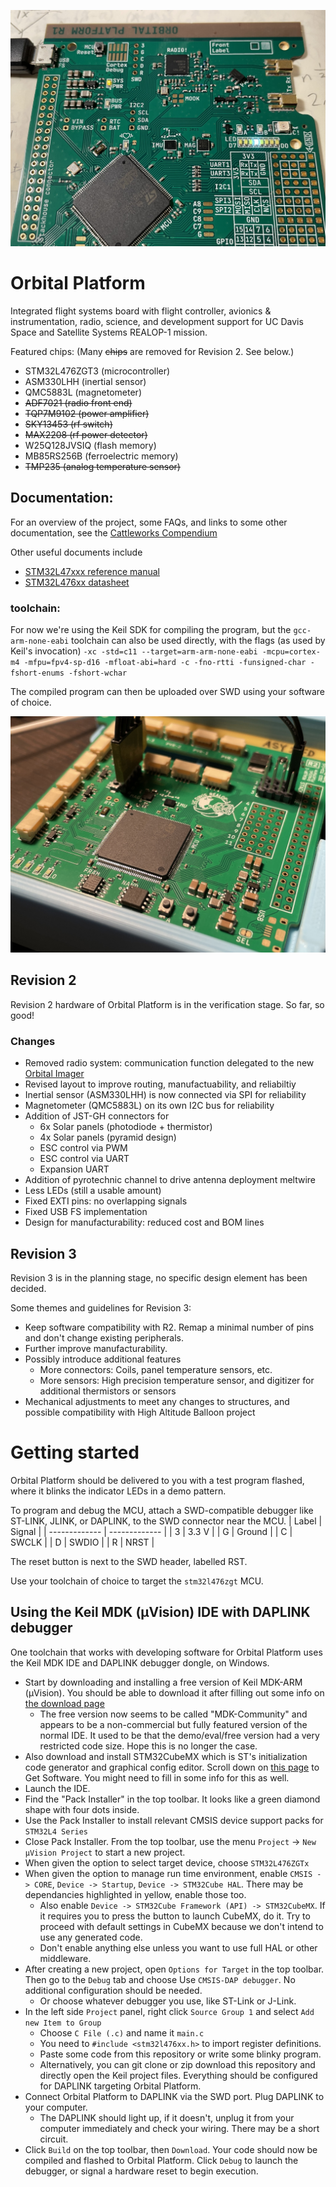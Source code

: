 ![](pictures/r1-1.jpg)

# Orbital Platform

Integrated flight systems board with flight controller, avionics & instrumentation, radio, science, and development support for UC Davis Space and Satellite Systems REALOP-1 mission.

Featured chips: (Many ~~chips~~ are removed for Revision 2. See below.)
 - STM32L476ZGT3 (microcontroller)
 - ASM330LHH (inertial sensor)
 - QMC5883L (magnetometer)
 - ~~ADF7021 (radio front end)~~ 
 - ~~TQP7M9102 (power amplifier)~~ 
 - ~~SKY13453 (rf switch)~~
 - ~~MAX2208 (rf power detector)~~ 
 - W25Q128JVSIQ (flash memory) 
 - MB85RS256B (ferroelectric memory)
 - ~~TMP235 (analog temperature sensor)~~ 

## Documentation:

For an overview of the project, some FAQs, and links to some other documentation, see the [Cattleworks Compendium](https://docs.google.com/document/d/1Hi_DiSkjC-WS4wI39fk3itqsipQI5O-aAOiK9zkmOj8/edit#)

Other useful documents include
- [STM32L47xxx reference manual](https://www.st.com/resource/en/reference_manual/rm0351-stm32l47xxx-stm32l48xxx-stm32l49xxx-and-stm32l4axxx-advanced-armbased-32bit-mcus-stmicroelectronics.pdf)
- [STM32L476xx datasheet](https://www.st.com/resource/en/datasheet/stm32l476zg.pdf)

### toolchain:

For now we're using the Keil SDK for compiling the program, but the `gcc-arm-none-eabi` toolchain can also be used directly, with the flags (as used by Keil's invocation) `-xc -std=c11 --target=arm-arm-none-eabi -mcpu=cortex-m4 -mfpu=fpv4-sp-d16 -mfloat-abi=hard -c
-fno-rtti -funsigned-char -fshort-enums -fshort-wchar`

The compiled program can then be uploaded over SWD using your software of choice.

![](pictures/r2-1.jpg)

## Revision 2

Revision 2 hardware of Orbital Platform is in the verification stage. So far, so good!

### Changes 
- Removed radio system: communication function delegated to the new [Orbital Imager](https://github.com/REALOP-ELEC/Orbital_Imager_LRes) 
- Revised layout to improve routing, manufactuability, and reliabiltiy
- Inertial sensor (ASM330LHH) is now connected via SPI for reliability
- Magnetometer (QMC5883L) on its own I2C bus for reliability
- Addition of JST-GH connectors for
  - 6x Solar panels (photodiode + thermistor)
  - 4x Solar panels (pyramid design) 
  - ESC control via PWM
  - ESC control via UART
  - Expansion UART
- Addition of pyrotechnic channel to drive antenna deployment meltwire
- Less LEDs (still a usable amount)
- Fixed EXTI pins: no overlapping signals
- Fixed USB FS implementation 
- Design for manufacturability: reduced cost and BOM lines

## Revision 3

Revision 3 is in the planning stage, no specific design element has been decided. 

Some themes and guidelines for Revision 3:
- Keep software compatibility with R2. Remap a minimal number of pins and don't change existing peripherals.
- Further improve manufacturability.
- Possibly introduce additional features
  - More connectors: Coils, panel temperature sensors, etc.
  - More sensors: High precision temperature sensor, and digitizer for additional thermistors or sensors
- Mechanical adjustments to meet any changes to structures, and possible compatibility with High Altitude Balloon project

# Getting started

Orbital Platform should be delivered to you with a test program flashed, where it blinks the indicator LEDs in a demo pattern. 

To program and debug the MCU, attach a SWD-compatible debugger like ST-LINK, JLINK, or DAPLINK, to the SWD connector near the MCU. 
| Label | Signal |
| ------------- | ------------- |
| 3 | 3.3 V  |
| G | Ground |
| C | SWCLK  |
| D | SWDIO  |
| R | NRST   |

The reset button is next to the SWD header, labelled RST. 

Use your toolchain of choice to target the `stm32l476zgt` MCU. 

## Using the Keil MDK (μVision) IDE with DAPLINK debugger

One toolchain that works with developing software for Orbital Platform uses the Keil MDK IDE and DAPLINK debugger dongle, on Windows. 
- Start by downloading and installing a free version of Keil MDK-ARM (μVision). You should be able to download it after filling out some info on [the download page](https://www.keil.com/demo/eval/arm.htm)
  - The free version now seems to be called "MDK-Community" and appears to be a non-commercial but fully featured version of the normal IDE. It used to be that the demo/eval/free version had a very restricted code size. Hope this is no longer the case.
- Also download and install STM32CubeMX which is ST's initialization code generator and graphical config editor. Scroll down on [this page](https://www.st.com/en/development-tools/stm32cubemx.html) to Get Software. You might need to fill in some info for this as well. 
- Launch the IDE.
- Find the "Pack Installer" in the top toolbar. It looks like a green diamond shape with four dots inside.
- Use the Pack Installer to install relevant CMSIS device support packs for `STM32L4 Series`
- Close Pack Installer. From the top toolbar, use the menu `Project` -> `New μVision Project` to start a new project.
- When given the option to select target device, choose `STM32L476ZGTx`
- When given the option to manage run time environment, enable `CMSIS -> CORE`, `Device -> Startup`, `Device -> STM32Cube HAL`. There may be dependancies highlighted in yellow, enable those too.
  - Also enable `Device -> STM32Cube Framework (API) -> STM32CubeMX`. If it requires you to press the button to launch CubeMX, do it. Try to proceed with default settings in CubeMX because we don't intend to use any generated code.
  - Don't enable anything else unless you want to use full HAL or other middleware.
- After creating a new project, open `Options for Target` in the top toolbar. Then go to the `Debug` tab and choose Use `CMSIS-DAP debugger`. No additional configuration should be needed.
  - Or choose whatever debugger you use, like ST-Link or J-Link.
- In the left side `Project` panel, right click `Source Group 1` and select `Add new Item to Group`
  - Choose `C File (.c)` and name it `main.c`
  - You need to `#include <stm32l476xx.h>` to import register definitions.
  - Paste some code from this repository or write some blinky program.
  - Alternatively, you can git clone or zip download this repository and directly open the Keil project files. Everything should be configured for DAPLINK targeting Orbital Platform.
- Connect Orbital Platform to DAPLINK via the SWD port. Plug DAPLINK to your computer.
  - The DAPLINK should light up, if it doesn't, unplug it from your computer immediately and check your wiring. There may be a short circuit.
- Click `Build` on the top toolbar, then `Download`. Your code should now be compiled and flashed to Orbital Platform. Click `Debug` to launch the debugger, or signal a hardware reset to begin execution.



